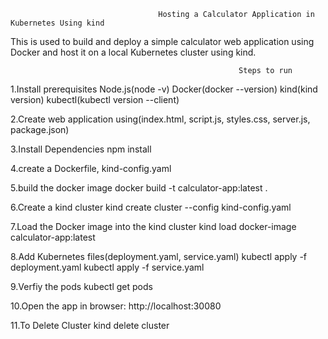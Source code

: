                                      Hosting a Calculator Application in Kubernetes Using kind 

This is used to build and deploy a simple calculator web application using Docker and host it on a local Kubernetes cluster using kind.

                                                       Steps to run

1.Install prerequisites
Node.js(node -v)
Docker(docker --version)
kind(kind version)
kubectl(kubectl version --client)  

2.Create web application using(index.html, script.js, styles.css, server.js, package.json)

3.Install Dependencies
npm install

4.create a Dockerfile, kind-config.yaml

5.build the docker image
docker build -t calculator-app:latest .

6.Create a kind cluster
kind create cluster --config kind-config.yaml

7.Load the Docker image into the kind cluster
kind load docker-image calculator-app:latest

8.Add Kubernetes files(deployment.yaml, service.yaml)
kubectl apply -f deployment.yaml
kubectl apply -f service.yaml

9.Verfiy the pods
kubectl get pods

10.Open the app in browser:
http://localhost:30080

11.To Delete Cluster
kind delete cluster
